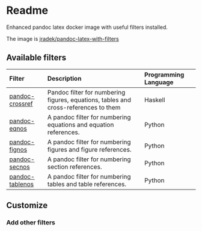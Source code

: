 # Readme

Enhanced pandoc latex docker image with useful filters installed.

The image is [jradek/pandoc-latex-with-filters](https://hub.docker.com/r/jradek/pandoc-latex-with-filters)

## Available filters

| Filter | Description | Programming Language |
|:---|:---|:---|
| [pandoc-crossref](https://github.com/lierdakil/pandoc-crossref) | Pandoc filter for numbering figures, equations, tables and cross-references to them | Haskell |
| [pandoc-eqnos](https://github.com/tomduck/pandoc-eqnos) | A pandoc filter for numbering equations and equation references. | Python |
| [pandoc-fignos](https://github.com/tomduck/pandoc-fignos) | A pandoc filter for numbering figures and figure references. | Python |
| [pandoc-secnos](https://github.com/tomduck/pandoc-secnos) | A pandoc filter for numbering section references. | Python |
| [pandoc-tablenos](https://github.com/tomduck/pandoc-tablenos) | A pandoc filter for numbering tables and table references. | Python |


## Customize

### Add other filters
